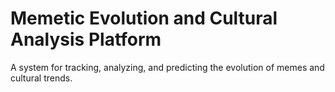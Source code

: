 # Memetic Evolution and Cultural Analysis Platform
 A system for tracking, analyzing, and predicting the evolution of memes and cultural trends. 
